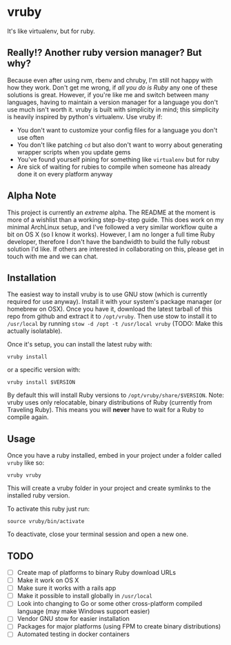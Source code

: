 # vruby

It's like virtualenv, but for ruby.

## Really!? Another ruby version manager? But why?

Because even after using rvm, rbenv and chruby, I'm still not happy with how they work. Don't get me wrong, if _all you do is Ruby_ any one of these solutions is great. However, if you're like me and switch between many languages, having to maintain a version manager for a language you don't use much isn't worth it. vruby is built with simplicity in mind; this simplicity is heavily inspired by python's virtualenv. Use vruby if:

- You don't want to customize your config files for a language you don't use often
- You don't like patching `cd` but also don't want to worry about generating wrapper scripts when you update gems
- You've found yourself pining for something like `virtualenv` but for ruby
- Are sick of waiting for rubies to compile when someone has already done it on every platform anyway

## Alpha Note

This project is currently an _extreme_ alpha. The README at the moment is more of a wishlist than a working step-by-step guide. This does work on my minimal ArchLinux setup, and I've followed a very similar workflow quite a bit on OS X (so I know it works). However, I am no longer a full time Ruby developer, therefore I don't have the bandwidth to build the fully robust solution I'd like. If others are interested in collaborating on this, please get in touch with me and we can chat.

## Installation

The easiest way to install vruby is to use GNU stow (which is currently required for use anyway). Install it with your system's package manager (or homebrew on OSX). Once you have it, download the latest tarball of this repo from github and extract it to `/opt/vruby`. Then use stow to install it to `/usr/local` by running `stow -d /opt -t /usr/local vruby` (TODO: Make this actually isolatable).

Once it's setup, you can install the latest ruby with:

```
vruby install
```

or a specific version with:

```
vruby install $VERSION
```

By default this will install Ruby versions to `/opt/vruby/share/$VERSION`. Note: vruby uses only relocatable, binary distributions of Ruby (currently from Traveling Ruby). This means you will __never__ have to wait for a Ruby to compile again.

## Usage

Once you have a ruby installed, embed in your project under a folder called `vruby` like so:


```
vruby vruby
```

This will create a vruby folder in your project and create symlinks to the installed ruby version.

To activate this ruby just run:

```
source vruby/bin/activate
```

To deactivate, close your terminal session and open a new one.

## TODO

- [ ] Create map of platforms to binary Ruby download URLs
- [ ] Make it work on OS X
- [ ] Make sure it works with a rails app
- [ ] Make it possible to install globally in `/usr/local`
- [ ] Look into changing to Go or some other cross-platform compiled language (may make Windows support easier)
- [ ] Vendor GNU stow for easier installation
- [ ] Packages for major platforms (using FPM to create binary distributions)
- [ ] Automated testing in docker containers
